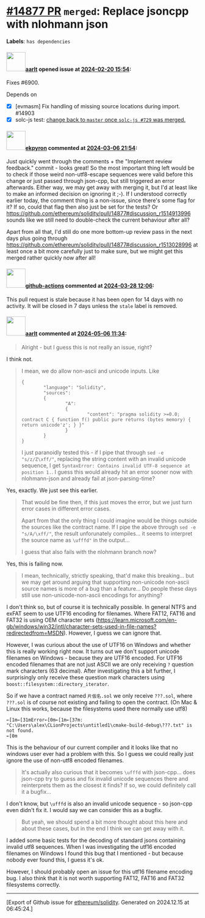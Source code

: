 # [\#14877 PR](https://github.com/ethereum/solidity/pull/14877) `merged`: Replace jsoncpp with nlohmann json
**Labels**: `has dependencies`


#### <img src="https://avatars.githubusercontent.com/u/5008794?u=aa5f725afdad81154a79cd5ab6be9340b08da4a9&v=4" width="50">[aarlt](https://github.com/aarlt) opened issue at [2024-02-20 15:54](https://github.com/ethereum/solidity/pull/14877):

Fixes #6900.

Depends on
- [X] [evmasm] Fix handling of missing source locations during import. #14903
- [x] solc-js test: [change back to `master` once `solc-js #729` was merged.](https://github.com/ethereum/solidity/pull/14877#discussion_r1507936865)

#### <img src="https://avatars.githubusercontent.com/u/1347491?v=4" width="50">[ekpyron](https://github.com/ekpyron) commented at [2024-03-06 21:54](https://github.com/ethereum/solidity/pull/14877#issuecomment-1981870151):

Just quickly went through the comments + the "Implement review feedback." commit - looks great!
So the most important thing left would be to check if those weird non-utf8-escape sequences were valid before this change or just passed through json-cpp, but still triggered an error afterwards. Either way, we may get away with merging it, but I'd at least like to make an informed decision on ignoring it ;-). If I understood correctly earlier today, the comment thing is a non-issue, since there's some flag for it? If so, could that flag then also just be set for the tests? Or https://github.com/ethereum/solidity/pull/14877#discussion_r1514913996 sounds like we still need to double-check the current behaviour after all?

Apart from all that, I'd still do one more bottom-up review pass in the next days plus going through https://github.com/ethereum/solidity/pull/14877#discussion_r1513028996 at least once a bit more carefully just to make sure, but we might get this merged rather quickly now after all!

#### <img src="https://avatars.githubusercontent.com/in/15368?v=4" width="50">[github-actions](https://github.com/apps/github-actions) commented at [2024-03-28 12:06](https://github.com/ethereum/solidity/pull/14877#issuecomment-2025025828):

This pull request is stale because it has been open for 14 days with no activity.
It will be closed in 7 days unless the `stale` label is removed.

#### <img src="https://avatars.githubusercontent.com/u/5008794?u=aa5f725afdad81154a79cd5ab6be9340b08da4a9&v=4" width="50">[aarlt](https://github.com/aarlt) commented at [2024-05-06 11:34](https://github.com/ethereum/solidity/pull/14877#issuecomment-2095806167):

> Alright - but I guess this is not really an issue, right?

I think not.

> I mean, we do allow non-ascii and unicode inputs.
> Like
> ```
> {
>         "language": "Solidity",
>         "sources":
>         {
>                 "A":
>                 {
>                         "content": "pragma solidity >=0.0; contract C { function f() public pure returns (bytes memory) { return unicode'z'; } }"
>                 }
>         }
> }
> ```
> I just paranoidly tested this - if I pipe that through ``sed -e "s/z/Z\xff/"``, replacing the string content with an invalid unicode sequence, I get ``SyntaxError: Contains invalid UTF-8 sequence at position 1.``.
> I guess this would already hit an error sooner now with nlohmann-json and already fail at json-parsing-time?

Yes, exactly. We just see this earlier.

> That would be fine then, if this just moves the error, but we just turn error cases in different error cases.
> 
> Apart from that the only thing I could imagine would be things outside the sources like the contract name. If I pipe the above through ``sed -e "s/A/\xff/"``, the result unforunately compiles... it seems to interpret the source name as ``\ufffd"`` in the output...
> 
> I guess that also fails with the nlohmann branch now?

Yes, this is failing now. 

> I mean, technically, strictly speaking, that'd make this breaking... but we may get around arguing that supporting non-unicode non-ascii source names is more of a bug than a feature...
> Do people these days still use non-unicode-non-ascii encodings for anything?

I don't think so, but of course it is technically possible. In general NTFS and exFAT seem to use UTF16 encoding for filenames. Where FAT12, FAT16 and FAT32 is using OEM character sets (https://learn.microsoft.com/en-gb/windows/win32/intl/character-sets-used-in-file-names?redirectedfrom=MSDN). However, I guess we can ignore that.

However, I was curious about the use of UTF16 on Windows and whether this is really working right now. It turns out we don't support unicode filenames on Windows - because they are UTF16 encoded. For UTF16 encoded filenames that are not just ASCII we are only receiving `?` question mark characters (63 decimal). After investigating this a bit further, I surprisingly only receive these question mark characters using `boost::filesystem::directory_iterator`.

So if we have a contract named `片仮名.sol` we only receive `???.sol`, where `???.sol` is of course not existing and failing to open the contract. (On Mac & Linux this works, because the filesystems used there normally use utf8)
```
←[1m←[31mError←[0m←[1m←[37m: "C:\Users\alex\CLionProjects\untitled1\cmake-build-debug\???.txt" is not found.
←[0m
```

This is the behaviour of our current compiler and it looks like that no windows user ever had a problem with this. So I guess we could really just ignore the use of non-utf8 encoded filenames.

> 
> It's actually also curious that it becomes ``\ufffd`` with json-cpp... does json-cpp try to guess and fix invalid unicode sequences there and reinterprets them as the closest it finds? If so, we could definitely call it a bugfix...

I don't know, but ``\ufffd`` is also an invalid unicode sequence - so json-cpp even didn't fix it. I would say we can consider this as a bugfix.

> But yeah, we should spend a bit more thought about this here and about these cases, but in the end I think we can get away with it.

I added some basic tests for the decoding of standard jsons containing invalid utf8 sequences. When I was investigating the utf16 encoded filenames on Windows I found this bug that I mentioned - but because nobody ever found this, I guess it's ok. 

However, I should probably open an issue for this utf16 filename encoding bug. I also think that it is not worth supporting FAT12, FAT16 and FAT32 filesystems correctly.


-------------------------------------------------------------------------------



[Export of Github issue for [ethereum/solidity](https://github.com/ethereum/solidity). Generated on 2024.12.15 at 06:45:24.]
